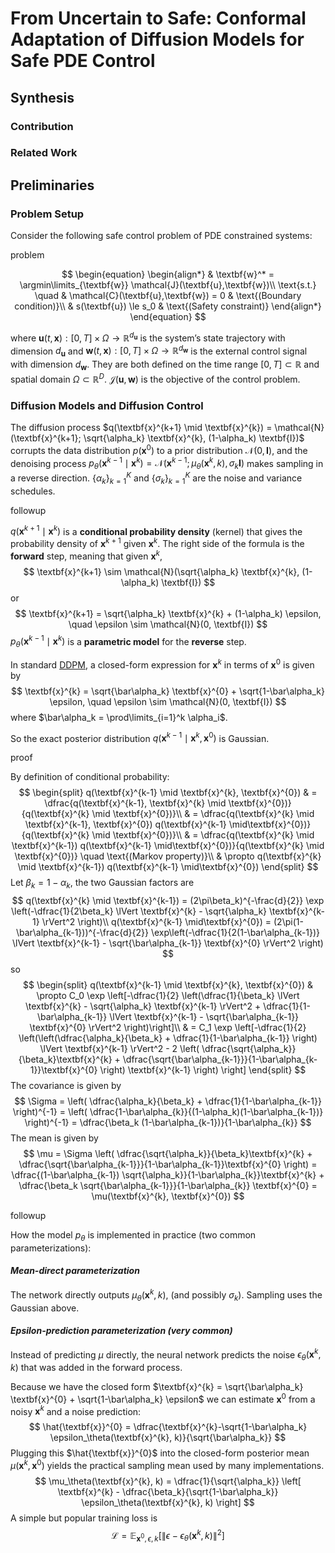 # From Uncertain to Safe: Conformal Adaptation of Diffusion Models  for Safe PDE Control

## Synthesis

### Contribution

### Related Work

## Preliminaries

### Problem Setup

Consider the following safe control problem of PDE constrained systems:

<div class="block problem">
<div class="label"> problem </div>

$$
\begin{equation}
    \begin{align*}
        & \textbf{w}^* = \argmin\limits_{\textbf{w}} \mathcal{J}(\textbf{u},\textbf{w})\\
        \text{s.t.} \quad & \mathcal{C}(\textbf{u},\textbf{w}) = 0 & \text{(Boundary condition)}\\
        & s(\textbf{u}) \le s_0 & \text{(Safety constraint)}
    \end{align*}
\end{equation}
$$
</div>

where $\textbf{u}(t,\textbf{x}): [0,T] \times \Omega \to \mathbb{R}^{d_\textbf{u}}$ is the system’s state trajectory with dimension $d_\textbf{u}$ and $\textbf{w}(t,\textbf{x}): [0,T] \times \Omega \to \mathbb{R}^{d_\textbf{w}}$ is the external control signal with dimension $d_\textbf{w}$. They are both defined on the time range $[0,T] \subset \mathbb{R}$ and spatial domain $\Omega \subset \mathbb{R}^D$. $\mathcal{J}(\textbf{u},\textbf{w})$ is the objective of the control problem.

### Diffusion Models and Diffusion Control

The diffusion process $q(\textbf{x}^{k+1} \mid \textbf{x}^{k}) = \mathcal{N}(\textbf{x}^{k+1}; \sqrt{\alpha_k} \textbf{x}^{k}, (1-\alpha_k) \textbf{I})$ corrupts the data distribution $p(\textbf{x}^{0})$ to a prior distribution $\mathcal{N}(0, \textbf{I})$, and the denoising process $p_\theta(\textbf{x}^{k-1} \mid \textbf{x}^{k}) =  \mathcal{N}(\textbf{x}^{k-1}; \mu_\theta(\textbf{x}^{k}, k), \sigma_k \textbf{I})$ makes sampling in a reverse direction. $\{\alpha_k\}_{k=1}^K$ and $\{\sigma_k\}_{k=1}^K$ are the noise and variance schedules.

<div class="block followup">
<div class="label"> followup </div>

$q(\textbf{x}^{k+1} \mid \textbf{x}^{k})$ is a <strong>conditional probability density</strong> (kernel) that gives the probability density of $\textbf{x}^{k+1}$ given $\textbf{x}^{k}$. The right side of the formula is the <strong>forward</strong> step, meaning that given $\textbf{x}^{k}$,
$$
\textbf{x}^{k+1} \sim \mathcal{N}(\sqrt{\alpha_k} \textbf{x}^{k}, (1-\alpha_k) \textbf{I})
$$
or
$$
\textbf{x}^{k+1} = \sqrt{\alpha_k} \textbf{x}^{k} + (1-\alpha_k) \epsilon, \quad \epsilon \sim \mathcal{N}(0, \textbf{I})
$$
$p_\theta(\textbf{x}^{k-1} \mid \textbf{x}^{k})$ is a <strong>parametric model</strong> for the <strong>reverse</strong> step.

In standard [DDPM](https://hojonathanho.github.io/diffusion/), a closed-form expression for $\textbf{x}^{k}$ in terms of $\textbf{x}^{0}$ is given by
$$
\textbf{x}^{k} = \sqrt{\bar\alpha_k} \textbf{x}^{0} + \sqrt{1-\bar\alpha_k} \epsilon, \quad \epsilon \sim \mathcal{N}(0, \textbf{I})
$$
where $\bar\alpha_k = \prod\limits_{i=1}^k \alpha_i$.

So the exact posterior distribution $q(\textbf{x}^{k-1} \mid \textbf{x}^{k}, \textbf{x}^{0})$ is Gaussian.
</div>

<div class="block proof">
<div class="label"> proof </div>

By definition of conditional probability:
$$
\begin{split}
    q(\textbf{x}^{k-1} \mid \textbf{x}^{k}, \textbf{x}^{0}) & = \dfrac{q(\textbf{x}^{k-1}, \textbf{x}^{k} \mid \textbf{x}^{0})}{q(\textbf{x}^{k} \mid \textbf{x}^{0})}\\
    & = \dfrac{q(\textbf{x}^{k} \mid \textbf{x}^{k-1}, \textbf{x}^{0}) q(\textbf{x}^{k-1} \mid\textbf{x}^{0})}{q(\textbf{x}^{k} \mid \textbf{x}^{0})}\\
    & = \dfrac{q(\textbf{x}^{k} \mid \textbf{x}^{k-1}) q(\textbf{x}^{k-1} \mid\textbf{x}^{0})}{q(\textbf{x}^{k} \mid \textbf{x}^{0})} \quad \text{(Markov property)}\\
    & \propto q(\textbf{x}^{k} \mid \textbf{x}^{k-1}) q(\textbf{x}^{k-1} \mid\textbf{x}^{0})
\end{split}
$$
Let $\beta_k = 1-\alpha_k$, the two Gaussian factors are
$$
q(\textbf{x}^{k} \mid \textbf{x}^{k-1}) = (2\pi\beta_k)^{-\frac{d}{2}} \exp \left(-\dfrac{1}{2\beta_k} \lVert \textbf{x}^{k} - \sqrt{\alpha_k} \textbf{x}^{k-1} \rVert^2 \right)\\
q(\textbf{x}^{k-1} \mid\textbf{x}^{0}) = (2\pi(1-\bar\alpha_{k-1}))^{-\frac{d}{2}} \exp\left(-\dfrac{1}{2(1-\bar\alpha_{k-1})} \lVert \textbf{x}^{k-1} - \sqrt{\bar\alpha_{k-1}} \textbf{x}^{0} \rVert^2 \right)
$$
so
$$
\begin{split}
    q(\textbf{x}^{k-1} \mid \textbf{x}^{k}, \textbf{x}^{0}) & \propto C_0 \exp \left[-\dfrac{1}{2} \left(\dfrac{1}{\beta_k} \lVert \textbf{x}^{k} - \sqrt{\alpha_k} \textbf{x}^{k-1} \rVert^2 + \dfrac{1}{1-\bar\alpha_{k-1}} \lVert \textbf{x}^{k-1} - \sqrt{\bar\alpha_{k-1}} \textbf{x}^{0} \rVert^2 \right)\right]\\
    & = C_1 \exp \left[-\dfrac{1}{2} \left(\left(\dfrac{\alpha_k}{\beta_k} + \dfrac{1}{1-\bar\alpha_{k-1}} \right) \lVert \textbf{x}^{k-1} \rVert^2 - 2 \left( \dfrac{\sqrt{\alpha_k}}{\beta_k}\textbf{x}^{k} + \dfrac{\sqrt{\bar\alpha_{k-1}}}{1-\bar\alpha_{k-1}}\textbf{x}^{0} \right) \textbf{x}^{k-1} \right) \right]
\end{split}
$$
The covariance is given by
$$
\Sigma = \left( \dfrac{\alpha_k}{\beta_k} + \dfrac{1}{1-\bar\alpha_{k-1}} \right)^{-1} = \left( \dfrac{1-\bar\alpha_{k}}{(1-\alpha_k)(1-\bar\alpha_{k-1})} \right)^{-1} = \dfrac{\beta_k (1-\bar\alpha_{k-1})}{1-\bar\alpha_{k}}
$$
The mean is given by
$$
\mu = \Sigma \left( \dfrac{\sqrt{\alpha_k}}{\beta_k}\textbf{x}^{k} + \dfrac{\sqrt{\bar\alpha_{k-1}}}{1-\bar\alpha_{k-1}}\textbf{x}^{0} \right) = \dfrac{(1-\bar\alpha_{k-1}) \sqrt{\alpha_k}}{1-\bar\alpha_{k}}\textbf{x}^{k} + \dfrac{\beta_k \sqrt{\bar\alpha_{k-1}}}{1-\bar\alpha_{k}} \textbf{x}^{0} = \mu(\textbf{x}^{k}, \textbf{x}^{0})
$$
</div>

<div class="block followup">
<div class="label"> followup </div>

How the model $p_\theta$ is implemented in practice (two common parameterizations):

#### *Mean-direct parameterization*

The network directly outputs $\mu_\theta(\textbf{x}^{k}, k)$, (and possibly $\sigma_k$). Sampling uses the Gaussian above.

#### *Epsilon-prediction parameterization (very common)*

Instead of predicting $\mu$ directly, the neural network predicts the noise $\epsilon_\theta(\textbf{x}^{k}, k)$ that was added in the forward process.

Because we have the closed form $\textbf{x}^{k} = \sqrt{\bar\alpha_k} \textbf{x}^{0} + \sqrt{1-\bar\alpha_k} \epsilon$ we can estimate $\textbf{x}^{0}$ from a noisy $\textbf{x}^{k}$ and a noise prediction:
$$
\hat{\textbf{x}}^{0} = \dfrac{\textbf{x}^{k}-\sqrt{1-\bar\alpha_k} \epsilon_\theta(\textbf{x}^{k}, k)}{\sqrt{\bar\alpha_k}}
$$
Plugging this $\hat{\textbf{x}}^{0}$ into the closed-form posterior mean $\mu(\textbf{x}^{k}, \textbf{x}^{0})$ yields the practical sampling mean used by many implementations.
$$
\mu_\theta(\textbf{x}^{k}, k) = \dfrac{1}{\sqrt{\alpha_k}} \left[ \textbf{x}^{k} - \dfrac{\beta_k}{\sqrt{1-\bar\alpha_k}} \epsilon_\theta(\textbf{x}^{k}, k) \right]
$$
A simple but popular training loss is
$$
\mathcal{L} = \mathbb{E}_{\textbf{x}^{0}, \epsilon, k} \left[ \lVert \epsilon - \epsilon_\theta(\textbf{x}^{k}, k) \rVert^2 \right]
$$
</div>
